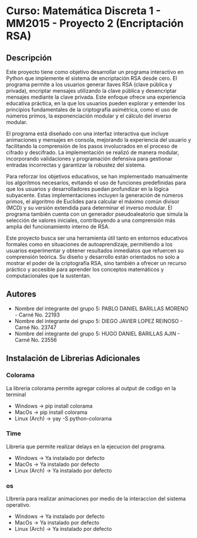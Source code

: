 # Curso: Matemática Discreta 1 - MM2015 - Proyecto 2 (Encriptación RSA)

## Descripción
Este proyecto tiene como objetivo desarrollar un programa interactivo en Python que implemente el sistema de encriptación RSA desde cero. El programa permite a los usuarios generar llaves RSA (clave pública y privada), encriptar mensajes utilizando la clave pública y desencriptar mensajes mediante la clave privada. Este enfoque ofrece una experiencia educativa práctica, en la que los usuarios pueden explorar y entender los principios fundamentales de la criptografía asimétrica, como el uso de números primos, la exponenciación modular y el cálculo del inverso modular.

El programa está diseñado con una interfaz interactiva que incluye animaciones y mensajes en consola, mejorando la experiencia del usuario y facilitando la comprensión de los pasos involucrados en el proceso de cifrado y descifrado. La implementación se realizó de manera modular, incorporando validaciones y programación defensiva para gestionar entradas incorrectas y garantizar la robustez del sistema.

Para reforzar los objetivos educativos, se han implementado manualmente los algoritmos necesarios, evitando el uso de funciones predefinidas para que los usuarios y desarrolladores puedan profundizar en la lógica subyacente. Estas implementaciones incluyen la generación de números primos, el algoritmo de Euclides para calcular el máximo común divisor (MCD) y su versión extendida para determinar el inverso modular. El programa también cuenta con un generador pseudoaleatorio que simula la selección de valores iniciales, contribuyendo a una comprensión más amplia del funcionamiento interno de RSA.

Este proyecto busca ser una herramienta útil tanto en entornos educativos formales como en situaciones de autoaprendizaje, permitiendo a los usuarios experimentar y obtener resultados inmediatos que refuercen su comprensión teórica. Su diseño y desarrollo están orientados no solo a mostrar el poder de la criptografía RSA, sino también a ofrecer un recurso práctico y accesible para aprender los conceptos matemáticos y computacionales que la sustentan.

## Autores
- Nombre del integrante del grupo 5: PABLO DANIEL BARILLAS MORENO - Carné No. 22193
- Nombre del integrante del grupo 5: DIEGO JAVIER LOPEZ REINOSO - Carné No. 23747
- Nombre del integrante del grupo 5: HUGO DANIEL BARILLAS AJIN - Carné No. 23556

## Instalación de Librerias Adicionales

### Colorama
La libreria colorama permite agregar colores al output de codigo en la terminal
- Windows -> pip install colorama
- MacOs -> pip install colorama
- Linux (Arch) -> yay -S python-colorama 

### Time
Libreria que permite realizar delays en la ejecucion del programa.
- Windows -> Ya instalado por defecto
- MacOs -> Ya instalado por defecto
- Linux (Arch) -> Ya instalado por defecto

### os 
LIbreria para realizar animaciones por medio de la interaccion del sistema operativo.
- Windows -> Ya instalado por defecto
- MacOs -> Ya instalado por defecto
- Linux (Arch) -> Ya instalado por defecto
